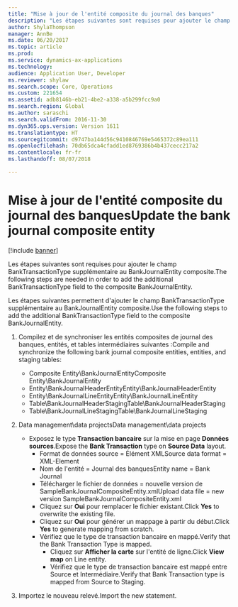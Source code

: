 ```yaml
---
title: "Mise à jour de l'entité composite du journal des banques"
description: "Les étapes suivantes sont requises pour ajouter le champ BankTransactionType supplémentaire au BankJournalEntity composite."
author: ShylaThompson
manager: AnnBe
ms.date: 06/20/2017
ms.topic: article
ms.prod: 
ms.service: dynamics-ax-applications
ms.technology: 
audience: Application User, Developer
ms.reviewer: shylaw
ms.search.scope: Core, Operations
ms.custom: 221654
ms.assetid: adb8146b-eb21-4be2-a338-a5b299fcc9a0
ms.search.region: Global
ms.author: saraschi
ms.search.validFrom: 2016-11-30
ms.dyn365.ops.version: Version 1611
ms.translationtype: HT
ms.sourcegitcommit: d9747ba144d56c9410846769e5465372c89ea111
ms.openlocfilehash: 70db65dca4cfadd1ed8769386b4b437cecc217a2
ms.contentlocale: fr-fr
ms.lasthandoff: 08/07/2018

---
```


# <a name="update-the-bank-journal-composite-entity"></a><span data-ttu-id="7183b-103">Mise à jour de l'entité composite du journal des banques</span><span class="sxs-lookup"><span data-stu-id="7183b-103">Update the bank journal composite entity</span></span>

[!include [banner](../includes/banner.md)]

<span data-ttu-id="7183b-104">Les étapes suivantes sont requises pour ajouter le champ BankTransactionType supplémentaire au BankJournalEntity composite.</span><span class="sxs-lookup"><span data-stu-id="7183b-104">The following steps are needed in order to add the additional BankTransactionType field to the composite BankJournalEntity.</span></span>

<span data-ttu-id="7183b-105">Les étapes suivantes permettent d'ajouter le champ BankTransactionType supplémentaire au BankJournalEntity composite.</span><span class="sxs-lookup"><span data-stu-id="7183b-105">Use the following steps to add the additional BankTransactionType field to the composite BankJournalEntity.</span></span>

1.  <span data-ttu-id="7183b-106">Compilez et de synchroniser les entités composites de journal des banques, entités, et tables intermédiaires suivantes :</span><span class="sxs-lookup"><span data-stu-id="7183b-106">Compile and synchronize the following bank journal composite entities, entities, and staging tables:</span></span>
    -   <span data-ttu-id="7183b-107">Composite Entity\\BankJournalEntity</span><span class="sxs-lookup"><span data-stu-id="7183b-107">Composite Entity\\BankJournalEntity</span></span>
    -   <span data-ttu-id="7183b-108">Entity\\BankJournalHeaderEntity</span><span class="sxs-lookup"><span data-stu-id="7183b-108">Entity\\BankJournalHeaderEntity</span></span>
    -   <span data-ttu-id="7183b-109">Entity\\BankJournalLineEntity</span><span class="sxs-lookup"><span data-stu-id="7183b-109">Entity\\BankJournalLineEntity</span></span>
    -   <span data-ttu-id="7183b-110">Table\\BankJournalHeaderStaging</span><span class="sxs-lookup"><span data-stu-id="7183b-110">Table\\BankJournalHeaderStaging</span></span>
    -   <span data-ttu-id="7183b-111">Table\\BankJournalLineStaging</span><span class="sxs-lookup"><span data-stu-id="7183b-111">Table\\BankJournalLineStaging</span></span>

2.  <span data-ttu-id="7183b-112">Data management\\data projects</span><span class="sxs-lookup"><span data-stu-id="7183b-112">Data management\\data projects</span></span>
    -   <span data-ttu-id="7183b-113">Exposez le type **Transaction bancaire** sur la mise en page **Données sources**.</span><span class="sxs-lookup"><span data-stu-id="7183b-113">Expose the **Bank Transaction** type on **Source Data** layout.</span></span>
        -   <span data-ttu-id="7183b-114">Format de données source = Élément XML</span><span class="sxs-lookup"><span data-stu-id="7183b-114">Source data format = XML-Element</span></span>
        -   <span data-ttu-id="7183b-115">Nom de l'entité = Journal des banques</span><span class="sxs-lookup"><span data-stu-id="7183b-115">Entity name = Bank Journal</span></span>
        -   <span data-ttu-id="7183b-116">Télécharger le fichier de données = nouvelle version de SampleBankJournalCompositeEntity.xml</span><span class="sxs-lookup"><span data-stu-id="7183b-116">Upload data file = new version SampleBankJournalCompositeEntity.xml</span></span>
        -   <span data-ttu-id="7183b-117">Cliquez sur **Oui** pour remplacer le fichier existant.</span><span class="sxs-lookup"><span data-stu-id="7183b-117">Click **Yes** to overwrite the existing file.</span></span>
        -   <span data-ttu-id="7183b-118">Cliquez sur **Oui** pour générer un mappage à partir du début.</span><span class="sxs-lookup"><span data-stu-id="7183b-118">Click **Yes** to generate mapping from scratch.</span></span>
        -   <span data-ttu-id="7183b-119">Vérifiez que le type de transaction bancaire en mappé.</span><span class="sxs-lookup"><span data-stu-id="7183b-119">Verify that the Bank Transaction Type is mapped.</span></span>
            -   <span data-ttu-id="7183b-120">Cliquez sur **Afficher la carte** sur l'entité de ligne.</span><span class="sxs-lookup"><span data-stu-id="7183b-120">Click **View map** on Line entity.</span></span>
            -   <span data-ttu-id="7183b-121">Vérifiez que le type de transaction bancaire est mappé entre Source et Intermédiaire.</span><span class="sxs-lookup"><span data-stu-id="7183b-121">Verify that Bank Transaction type is mapped from Source to Staging.</span></span>

3.  <span data-ttu-id="7183b-122">Importez le nouveau relevé.</span><span class="sxs-lookup"><span data-stu-id="7183b-122">Import the new statement.</span></span>





